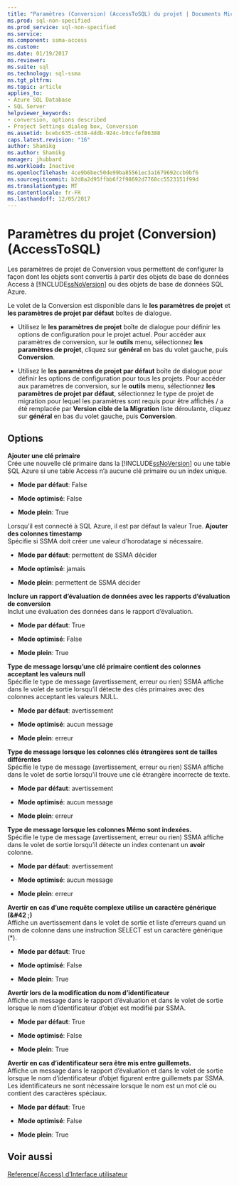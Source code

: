 ```yaml
---
title: "Paramètres (Conversion) (AccessToSQL) du projet | Documents Microsoft"
ms.prod: sql-non-specified
ms.prod_service: sql-non-specified
ms.service: 
ms.component: ssma-access
ms.custom: 
ms.date: 01/19/2017
ms.reviewer: 
ms.suite: sql
ms.technology: sql-ssma
ms.tgt_pltfrm: 
ms.topic: article
applies_to:
- Azure SQL Database
- SQL Server
helpviewer_keywords:
- conversion, options described
- Project Settings dialog box, Conversion
ms.assetid: bcebc635-c638-4ddb-924c-b9ccfef86388
caps.latest.revision: "16"
author: Shamikg
ms.author: Shamikg
manager: jhubbard
ms.workload: Inactive
ms.openlocfilehash: 4ce9b6bec50de99ba85561ec3a1679692ccb9bf6
ms.sourcegitcommit: b2d8a2d95ffbb6f2f98692d7760cc5523151f99d
ms.translationtype: MT
ms.contentlocale: fr-FR
ms.lasthandoff: 12/05/2017
---
```

# <a name="project-settings-conversion-accesstosql"></a>Paramètres du projet (Conversion) (AccessToSQL)
Les paramètres de projet de Conversion vous permettent de configurer la façon dont les objets sont convertis à partir des objets de base de données Access à [!INCLUDE[ssNoVersion](../../includes/ssnoversion_md.md)] ou des objets de base de données SQL Azure.  
  
Le volet de la Conversion est disponible dans le **les paramètres de projet** et **les paramètres de projet par défaut** boîtes de dialogue.  
  
-   Utilisez le **les paramètres de projet** boîte de dialogue pour définir les options de configuration pour le projet actuel. Pour accéder aux paramètres de conversion, sur le **outils** menu, sélectionnez **les paramètres de projet**, cliquez sur **général** en bas du volet gauche, puis **Conversion**.  
  
-   Utilisez le **les paramètres de projet par défaut** boîte de dialogue pour définir les options de configuration pour tous les projets. Pour accéder aux paramètres de conversion, sur le **outils** menu, sélectionnez **les paramètres de projet par défaut**, sélectionnez le type de projet de migration pour lequel les paramètres sont requis pour être affichés / a été remplacée par **Version cible de la Migration** liste déroulante, cliquez sur **général** en bas du volet gauche, puis **Conversion**.  
  
## <a name="options"></a>Options  
**Ajouter une clé primaire**  
Crée une nouvelle clé primaire dans la [!INCLUDE[ssNoVersion](../../includes/ssnoversion_md.md)] ou une table SQL Azure si une table Access n’a aucune clé primaire ou un index unique.  
  
-   **Mode par défaut**: False  
  
-   **Mode optimisé**: False  
  
-   **Mode plein**: True  
  
Lorsqu’il est connecté à SQL Azure, il est par défaut la valeur True. **Ajouter des colonnes timestamp**  
Spécifie si SSMA doit créer une valeur d’horodatage si nécessaire.  
  
-   **Mode par défaut**: permettent de SSMA décider  
  
-   **Mode optimisé**: jamais  
  
-   **Mode plein**: permettent de SSMA décider  
  
**Inclure un rapport d’évaluation de données avec les rapports d’évaluation de conversion**  
Inclut une évaluation des données dans le rapport d’évaluation.  
  
-   **Mode par défaut**: True  
  
-   **Mode optimisé**: False  
  
-   **Mode plein**: True  
  
**Type de message lorsqu’une clé primaire contient des colonnes acceptant les valeurs null**  
Spécifie le type de message (avertissement, erreur ou rien) SSMA affiche dans le volet de sortie lorsqu’il détecte des clés primaires avec des colonnes acceptant les valeurs NULL.  
  
-   **Mode par défaut**: avertissement  
  
-   **Mode optimisé**: aucun message  
  
-   **Mode plein**: erreur  
  
**Type de message lorsque les colonnes clés étrangères sont de tailles différentes**  
Spécifie le type de message (avertissement, erreur ou rien) SSMA affiche dans le volet de sortie lorsqu’il trouve une clé étrangère incorrecte de texte.  
  
-   **Mode par défaut**: avertissement  
  
-   **Mode optimisé**: aucun message  
  
-   **Mode plein**: erreur  
  
**Type de message lorsque les colonnes Mémo sont indexées.**  
Spécifie le type de message (avertissement, erreur ou rien) SSMA affiche dans le volet de sortie lorsqu’il détecte un index contenant un **avoir** colonne.  
  
-   **Mode par défaut**: avertissement  
  
-   **Mode optimisé**: aucun message  
  
-   **Mode plein**: erreur  
  
**Avertir en cas d’une requête complexe utilise un caractère générique (\&#42 ;)**  
Affiche un avertissement dans le volet de sortie et liste d’erreurs quand un nom de colonne dans une instruction SELECT est un caractère générique (*).  
  
-   **Mode par défaut**: True  
  
-   **Mode optimisé**: False  
  
-   **Mode plein**: True  
  
**Avertir lors de la modification du nom d’identificateur**  
Affiche un message dans le rapport d’évaluation et dans le volet de sortie lorsque le nom d’identificateur d’objet est modifié par SSMA.  
  
-   **Mode par défaut**: True  
  
-   **Mode optimisé**: False  
  
-   **Mode plein**: True  
  
**Avertir en cas d’identificateur sera être mis entre guillemets.**  
Affiche un message dans le rapport d’évaluation et dans le volet de sortie lorsque le nom d’identificateur d’objet figurent entre guillemets par SSMA. Les identificateurs ne sont nécessaire lorsque le nom est un mot clé ou contient des caractères spéciaux.  
  
-   **Mode par défaut**: True  
  
-   **Mode optimisé**: False  
  
-   **Mode plein**: True  
  
## <a name="see-also"></a>Voir aussi  
[Reference(Access) d’Interface utilisateur](http://msdn.microsoft.com/en-us/af24c303-4a41-449b-9c86-d6558a97e839)  
  
